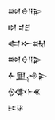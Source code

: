 <div class='block'>
<div class='line'>𒇷𒀪𒀀𒉌</div>
<div class='line'>𒊭 𒄑𒆪</div>
<div class='line'>𒅗𒁍𒊻</div>
<div class='line'>𒇷𒀪𒀀𒉌</div>
<div class='line'>𒅆𒅅𒈾𒉌</div>
<div class='line'>𒍜𒈨𒌍</div>
<div class='line'>𒄿𒄩</div>
</div>